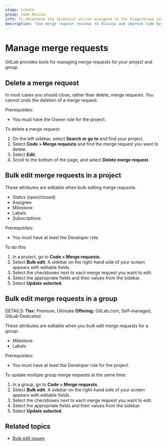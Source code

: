 ```yaml
---
stage: Create
group: Code Review
info: To determine the technical writer assigned to the Stage/Group associated with this page, see https://handbook.gitlab.com/handbook/product/ux/technical-writing/#assignments
description: "Use merge request reviews to discuss and improve code before it is merged into your project."
---
```


# Manage merge requests

GitLab provides tools for managing merge requests for your project and group.

## Delete a merge request

In most cases you should close, rather than delete, merge requests.
You cannot undo the deletion of a merge request.

Prerequisites:

- You must have the Owner role for the project.

To delete a merge request:

1. On the left sidebar, select **Search or go to** and find your project.
1. Select **Code > Merge requests** and find the merge request you want to delete.
1. Select **Edit**.
1. Scroll to the bottom of the page, and select **Delete merge request**.

## Bulk edit merge requests in a project

These attributes are editable when bulk editing merge requests:

- Status (open/closed)
- Assignee
- Milestone
- Labels
- Subscriptions

Prerequisites:

- You must have at least the Developer role.

To do this:

1. In a project, go to **Code > Merge requests**.
1. Select **Bulk edit**. A sidebar on the right-hand side of your screen appears with
   editable fields.
1. Select the checkboxes next to each merge request you want to edit.
1. Select the appropriate fields and their values from the sidebar.
1. Select **Update selected**.

## Bulk edit merge requests in a group

DETAILS:
**Tier:** Premium, Ultimate
**Offering:** GitLab.com, Self-managed, GitLab Dedicated

These attributes are editable when you bulk edit merge requests for a group:

- Milestone
- Labels

Prerequisites:

- You must have at least the Developer role for the project.

To update multiple group merge requests at the same time:

1. In a group, go to **Code > Merge requests**.
1. Select **Bulk edit**. A sidebar on the right-hand side of your screen appears with
   editable fields.
1. Select the checkboxes next to each merge request you want to edit.
1. Select the appropriate fields and their values from the sidebar.
1. Select **Update selected**.

## Related topics

- [Bulk edit issues](../issues/managing_issues.md#bulk-edit-issues-from-a-group)
